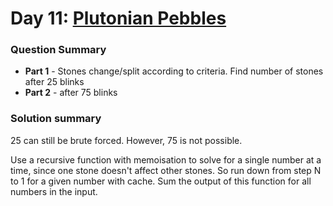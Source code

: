 # Day 11: [Plutonian Pebbles](https://adventofcode.com/2024/day/11)

### Question Summary
- **Part 1** - Stones change/split according to criteria. Find number of stones after 25 blinks
- **Part 2** - after 75 blinks

### Solution summary 

25 can still be brute forced. However, 75 is not possible. 

Use a recursive function with memoisation to solve for a single number at a
time, since one stone doesn't affect other stones. So run down from step N to 1
for a given number with cache. Sum the output of this function for all numbers
in the input. 